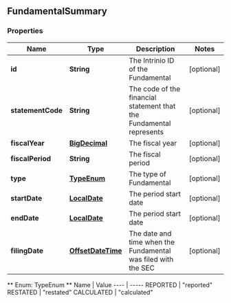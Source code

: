 
## FundamentalSummary

### Properties
Name | Type | Description | Notes
------------ | ------------- | ------------- | -------------
**id** | **String** | The Intrinio ID of the Fundamental |  [optional]
**statementCode** | **String** | The code of the financial statement that the Fundamental represents |  [optional]
**fiscalYear** | [**BigDecimal**](BigDecimal.md) | The fiscal year |  [optional]
**fiscalPeriod** | **String** | The fiscal period |  [optional]
**type** | [**TypeEnum**](#TypeEnum) | The type of Fundamental |  [optional]
**startDate** | [**LocalDate**](LocalDate.md) | The period start date |  [optional]
**endDate** | [**LocalDate**](LocalDate.md) | The period start date |  [optional]
**filingDate** | [**OffsetDateTime**](OffsetDateTime.md) | The date and time when the Fundamental was filed with the SEC |  [optional]


** Enum: TypeEnum **
Name | Value
---- | -----
REPORTED | &quot;reported&quot;
RESTATED | &quot;restated&quot;
CALCULATED | &quot;calculated&quot;



